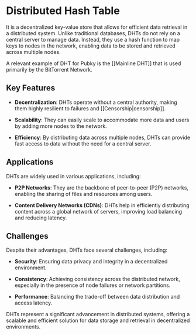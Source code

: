 # Distributed Hash Table

It is a decentralized key-value store that allows for efficient data retrieval in a distributed system. Unlike traditional databases, DHTs do not rely on a central server to manage data. Instead, they use a hash function to map keys to nodes in the network, enabling data to be stored and retrieved across multiple nodes.

A relevant example of DHT for Pubky is the [[Mainline DHT]] that is used primarily by the BitTorrent Network.

## Key Features

- **Decentralization**: DHTs operate without a central authority, making them highly resilient to failures and [[Censorship|censorship]].

- **Scalability**: They can easily scale to accommodate more data and users by adding more nodes to the network.

- **Efficiency**: By distributing data across multiple nodes, DHTs can provide fast access to data without the need for a central server.

## Applications

DHTs are widely used in various applications, including:

- **P2P Networks**: They are the backbone of peer-to-peer (P2P) networks, enabling the sharing of files and resources among users.

- **Content Delivery Networks (CDNs)**: DHTs help in efficiently distributing content across a global network of servers, improving load balancing and reducing latency.

## Challenges

Despite their advantages, DHTs face several challenges, including:

- **Security**: Ensuring data privacy and integrity in a decentralized environment.

- **Consistency**: Achieving consistency across the distributed network, especially in the presence of node failures or network partitions.

- **Performance**: Balancing the trade-off between data distribution and access latency.

DHTs represent a significant advancement in distributed systems, offering a scalable and efficient solution for data storage and retrieval in decentralized environments.
